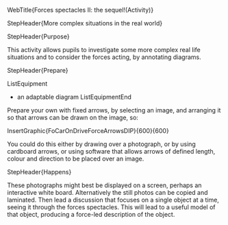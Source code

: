 WebTitle{Forces spectacles II: the sequel!(Activity)}

StepHeader{More complex situations in the real world}


StepHeader{Purpose}

This activity allows pupils to investigate some more complex real life situations and to consider the forces acting, by annotating diagrams.

StepHeader{Prepare}

ListEquipment
- an adaptable diagram
ListEquipmentEnd


Prepare your own with fixed arrows, by selecting an image, and arranging it so that arrows can be drawn on the image, so:

InsertGraphic{FoCarOnDriveForceArrowsDIP}{600}{600}

You could do this either by drawing over a photograph, or by using cardboard arrows, or using software that allows arrows of defined length, colour and direction to be placed over an image.


StepHeader{Happens}

These photographs might best be displayed on a screen, perhaps an interactive white board. Alternatively the still photos can be copied and laminated. Then lead a discussion that focuses on a single object at a time, seeing it through the forces spectacles. This will lead to a useful model of that object, producing a force-led description of the object.

